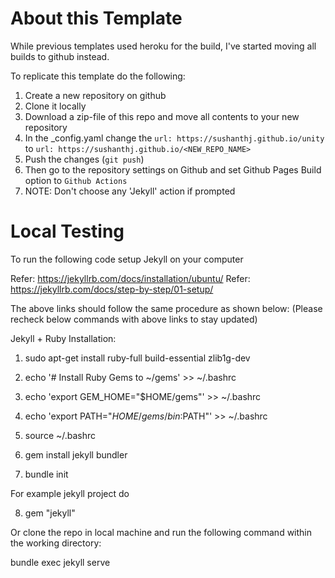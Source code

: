 # About this Template

While previous templates used heroku for the build, I've started moving all builds to github instead.

To replicate this template do the following:
1. Create a new repository on github
2. Clone it locally
3. Download a zip-file of this repo and move all contents to your new repository
4. In the _config.yaml change the ```url: https://sushanthj.github.io/unity``` to  ```url: https://sushanthj.github.io/<NEW_REPO_NAME>```
5. Push the changes (```git push```)
6. Then go to the repository settings on Github and set Github Pages Build option to ```Github Actions```
7. NOTE: Don't choose any 'Jekyll' action if prompted

# Local Testing
To run the following code setup Jekyll on your computer

Refer: https://jekyllrb.com/docs/installation/ubuntu/
Refer: https://jekyllrb.com/docs/step-by-step/01-setup/

The above links should follow the same procedure as shown below:
(Please recheck below commands with above links to stay updated)

Jekyll + Ruby Installation:

1. sudo apt-get install ruby-full build-essential zlib1g-dev
2. echo '# Install Ruby Gems to ~/gems' >> ~/.bashrc
3. echo 'export GEM_HOME="$HOME/gems"' >> ~/.bashrc
4. echo 'export PATH="$HOME/gems/bin:$PATH"' >> ~/.bashrc
5. source ~/.bashrc

6. gem install jekyll bundler

7. bundle init

For example jekyll project do

8. gem "jekyll"

Or clone the repo in local machine and run the following command within the working directory:

bundle exec jekyll serve
